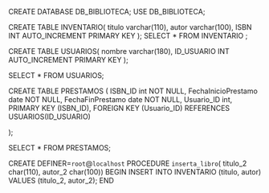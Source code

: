 CREATE DATABASE DB_BIBLIOTECA;
USE DB_BIBLIOTECA;

CREATE TABLE INVENTARIO(
titulo varchar(110),
autor varchar(100),
ISBN INT AUTO_INCREMENT PRIMARY KEY
);
SELECT * FROM INVENTARIO ;


CREATE TABLE USUARIOS(
nombre varchar(180),
ID_USUARIO INT AUTO_INCREMENT PRIMARY KEY
);

SELECT * FROM USUARIOS;

CREATE TABLE PRESTAMOS (
    ISBN_ID int NOT NULL,
    FechaInicioPrestamo date NOT NULL,
    FechaFinPrestamo date NOT NULL,
    Usuario_ID int,
    PRIMARY KEY (ISBN_ID),
    FOREIGN KEY (Usuario_ID) REFERENCES USUARIOS(ID_USUARIO)
    
);

SELECT * FROM PRESTAMOS;

CREATE DEFINER=`root`@`localhost` PROCEDURE `inserta_libro`(
titulo_2 char(110), 
autor_2 char(100))
BEGIN
INSERT INTO INVENTARIO (titulo, autor) VALUES (titulo_2, autor_2);
END
